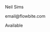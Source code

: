 <div class="flex items-center space-x-3 rtl:space-x-reverse">
  <Avatar src="/images/profile-picture-5.webp" alt="Neil image" />
  <div class="min-w-0 flex-1">
    <p class="truncate text-sm font-semibold text-gray-900 dark:text-white">
      Neil Sims
    </p>
    <p class="truncate text-sm text-gray-500 dark:text-gray-400">
      email@flowbite.com
    </p>
  </div>
  <Badge color="green" rounded class="px-2.5 py-0.5">
    <Indicator color="green" size="xs" class="me-1" />Available
  </Badge>
</div>